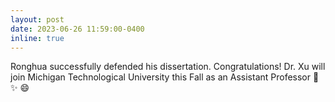 ```yaml
---
layout: post
date: 2023-06-26 11:59:00-0400
inline: true
---
```


Ronghua successfully defended his dissertation. Congratulations! Dr. Xu will join Michigan Technological University this Fall as an Assistant Professor :balloon: :sparkles: :smile:
